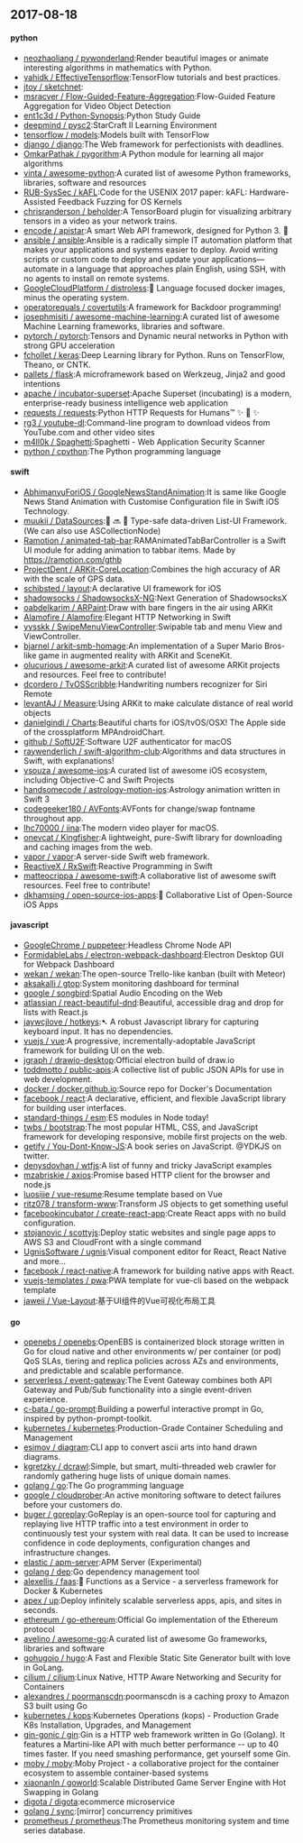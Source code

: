 ## 2017-08-18

#### python
* [neozhaoliang / pywonderland](https://github.com/neozhaoliang/pywonderland):Render beautiful images or animate interesting algorithms in mathematics with Python.
* [vahidk / EffectiveTensorflow](https://github.com/vahidk/EffectiveTensorflow):TensorFlow tutorials and best practices.
* [jtoy / sketchnet](https://github.com/jtoy/sketchnet):
* [msracver / Flow-Guided-Feature-Aggregation](https://github.com/msracver/Flow-Guided-Feature-Aggregation):Flow-Guided Feature Aggregation for Video Object Detection
* [ent1c3d / Python-Synopsis](https://github.com/ent1c3d/Python-Synopsis):Python Study Guide
* [deepmind / pysc2](https://github.com/deepmind/pysc2):StarCraft II Learning Environment
* [tensorflow / models](https://github.com/tensorflow/models):Models built with TensorFlow
* [django / django](https://github.com/django/django):The Web framework for perfectionists with deadlines.
* [OmkarPathak / pygorithm](https://github.com/OmkarPathak/pygorithm):A Python module for learning all major algorithms
* [vinta / awesome-python](https://github.com/vinta/awesome-python):A curated list of awesome Python frameworks, libraries, software and resources
* [RUB-SysSec / kAFL](https://github.com/RUB-SysSec/kAFL):Code for the USENIX 2017 paper: kAFL: Hardware-Assisted Feedback Fuzzing for OS Kernels
* [chrisranderson / beholder](https://github.com/chrisranderson/beholder):A TensorBoard plugin for visualizing arbitrary tensors in a video as your network trains.
* [encode / apistar](https://github.com/encode/apistar):A smart Web API framework, designed for Python 3. 🌟
* [ansible / ansible](https://github.com/ansible/ansible):Ansible is a radically simple IT automation platform that makes your applications and systems easier to deploy. Avoid writing scripts or custom code to deploy and update your applications— automate in a language that approaches plain English, using SSH, with no agents to install on remote systems.
* [GoogleCloudPlatform / distroless](https://github.com/GoogleCloudPlatform/distroless):🥑 Language focused docker images, minus the operating system.
* [operatorequals / covertutils](https://github.com/operatorequals/covertutils):A framework for Backdoor programming!
* [josephmisiti / awesome-machine-learning](https://github.com/josephmisiti/awesome-machine-learning):A curated list of awesome Machine Learning frameworks, libraries and software.
* [pytorch / pytorch](https://github.com/pytorch/pytorch):Tensors and Dynamic neural networks in Python with strong GPU acceleration
* [fchollet / keras](https://github.com/fchollet/keras):Deep Learning library for Python. Runs on TensorFlow, Theano, or CNTK.
* [pallets / flask](https://github.com/pallets/flask):A microframework based on Werkzeug, Jinja2 and good intentions
* [apache / incubator-superset](https://github.com/apache/incubator-superset):Apache Superset (incubating) is a modern, enterprise-ready business intelligence web application
* [requests / requests](https://github.com/requests/requests):Python HTTP Requests for Humans™ ✨ 🍰 ✨
* [rg3 / youtube-dl](https://github.com/rg3/youtube-dl):Command-line program to download videos from YouTube.com and other video sites
* [m4ll0k / Spaghetti](https://github.com/m4ll0k/Spaghetti):Spaghetti - Web Application Security Scanner
* [python / cpython](https://github.com/python/cpython):The Python programming language

#### swift
* [AbhimanyuForiOS / GoogleNewsStandAnimation](https://github.com/AbhimanyuForiOS/GoogleNewsStandAnimation):It is same like Google News Stand Animation with Customise Configuration file in Swift iOS Technology.
* [muukii / DataSources](https://github.com/muukii/DataSources):💾 🔜 📱 Type-safe data-driven List-UI Framework. (We can also use ASCollectionNode)
* [Ramotion / animated-tab-bar](https://github.com/Ramotion/animated-tab-bar):RAMAnimatedTabBarController is a Swift UI module for adding animation to tabbar items. Made by https://ramotion.com/gthb
* [ProjectDent / ARKit-CoreLocation](https://github.com/ProjectDent/ARKit-CoreLocation):Combines the high accuracy of AR with the scale of GPS data.
* [schibsted / layout](https://github.com/schibsted/layout):A declarative UI framework for iOS
* [shadowsocks / ShadowsocksX-NG](https://github.com/shadowsocks/ShadowsocksX-NG):Next Generation of ShadowsocksX
* [oabdelkarim / ARPaint](https://github.com/oabdelkarim/ARPaint):Draw with bare fingers in the air using ARKit
* [Alamofire / Alamofire](https://github.com/Alamofire/Alamofire):Elegant HTTP Networking in Swift
* [yysskk / SwipeMenuViewController](https://github.com/yysskk/SwipeMenuViewController):Swipable tab and menu View and ViewController.
* [bjarnel / arkit-smb-homage](https://github.com/bjarnel/arkit-smb-homage):An implementation of a Super Mario Bros-like game in augmented reality with ARKit and SceneKit.
* [olucurious / awesome-arkit](https://github.com/olucurious/awesome-arkit):A curated list of awesome ARKit projects and resources. Feel free to contribute!
* [dcordero / TvOSScribble](https://github.com/dcordero/TvOSScribble):Handwriting numbers recognizer for Siri Remote
* [levantAJ / Measure](https://github.com/levantAJ/Measure):Using ARKit to make calculate distance of real world objects
* [danielgindi / Charts](https://github.com/danielgindi/Charts):Beautiful charts for iOS/tvOS/OSX! The Apple side of the crossplatform MPAndroidChart.
* [github / SoftU2F](https://github.com/github/SoftU2F):Software U2F authenticator for macOS
* [raywenderlich / swift-algorithm-club](https://github.com/raywenderlich/swift-algorithm-club):Algorithms and data structures in Swift, with explanations!
* [vsouza / awesome-ios](https://github.com/vsouza/awesome-ios):A curated list of awesome iOS ecosystem, including Objective-C and Swift Projects
* [handsomecode / astrology-motion-ios](https://github.com/handsomecode/astrology-motion-ios):Astrology animation written in Swift 3
* [codegeeker180 / AVFonts](https://github.com/codegeeker180/AVFonts):AVFonts for change/swap fontname throughout app.
* [lhc70000 / iina](https://github.com/lhc70000/iina):The modern video player for macOS.
* [onevcat / Kingfisher](https://github.com/onevcat/Kingfisher):A lightweight, pure-Swift library for downloading and caching images from the web.
* [vapor / vapor](https://github.com/vapor/vapor):A server-side Swift web framework.
* [ReactiveX / RxSwift](https://github.com/ReactiveX/RxSwift):Reactive Programming in Swift
* [matteocrippa / awesome-swift](https://github.com/matteocrippa/awesome-swift):A collaborative list of awesome swift resources. Feel free to contribute!
* [dkhamsing / open-source-ios-apps](https://github.com/dkhamsing/open-source-ios-apps):📱 Collaborative List of Open-Source iOS Apps

#### javascript
* [GoogleChrome / puppeteer](https://github.com/GoogleChrome/puppeteer):Headless Chrome Node API
* [FormidableLabs / electron-webpack-dashboard](https://github.com/FormidableLabs/electron-webpack-dashboard):Electron Desktop GUI for Webpack Dashboard
* [wekan / wekan](https://github.com/wekan/wekan):The open-source Trello-like kanban (built with Meteor)
* [aksakalli / gtop](https://github.com/aksakalli/gtop):System monitoring dashboard for terminal
* [google / songbird](https://github.com/google/songbird):Spatial Audio Encoding on the Web
* [atlassian / react-beautiful-dnd](https://github.com/atlassian/react-beautiful-dnd):Beautiful, accessible drag and drop for lists with React.js
* [jaywcjlove / hotkeys](https://github.com/jaywcjlove/hotkeys):➷ A robust Javascript library for capturing keyboard input. It has no dependencies.
* [vuejs / vue](https://github.com/vuejs/vue):A progressive, incrementally-adoptable JavaScript framework for building UI on the web.
* [jgraph / drawio-desktop](https://github.com/jgraph/drawio-desktop):Official electron build of draw.io
* [toddmotto / public-apis](https://github.com/toddmotto/public-apis):A collective list of public JSON APIs for use in web development.
* [docker / docker.github.io](https://github.com/docker/docker.github.io):Source repo for Docker's Documentation
* [facebook / react](https://github.com/facebook/react):A declarative, efficient, and flexible JavaScript library for building user interfaces.
* [standard-things / esm](https://github.com/standard-things/esm):ES modules in Node today!
* [twbs / bootstrap](https://github.com/twbs/bootstrap):The most popular HTML, CSS, and JavaScript framework for developing responsive, mobile first projects on the web.
* [getify / You-Dont-Know-JS](https://github.com/getify/You-Dont-Know-JS):A book series on JavaScript. @YDKJS on twitter.
* [denysdovhan / wtfjs](https://github.com/denysdovhan/wtfjs):A list of funny and tricky JavaScript examples
* [mzabriskie / axios](https://github.com/mzabriskie/axios):Promise based HTTP client for the browser and node.js
* [luosijie / vue-resume](https://github.com/luosijie/vue-resume):Resume template based on Vue
* [ritz078 / transform-www](https://github.com/ritz078/transform-www):Transform JS objects to get something useful
* [facebookincubator / create-react-app](https://github.com/facebookincubator/create-react-app):Create React apps with no build configuration.
* [stojanovic / scottyjs](https://github.com/stojanovic/scottyjs):Deploy static websites and single page apps to AWS S3 and CloudFront with a single command
* [UgnisSoftware / ugnis](https://github.com/UgnisSoftware/ugnis):Visual component editor for React, React Native and more...
* [facebook / react-native](https://github.com/facebook/react-native):A framework for building native apps with React.
* [vuejs-templates / pwa](https://github.com/vuejs-templates/pwa):PWA template for vue-cli based on the webpack template
* [jaweii / Vue-Layout](https://github.com/jaweii/Vue-Layout):基于UI组件的Vue可视化布局工具

#### go
* [openebs / openebs](https://github.com/openebs/openebs):OpenEBS is containerized block storage written in Go for cloud native and other environments w/ per container (or pod) QoS SLAs, tiering and replica policies across AZs and environments, and predictable and scalable performance.
* [serverless / event-gateway](https://github.com/serverless/event-gateway):The Event Gateway combines both API Gateway and Pub/Sub functionality into a single event-driven experience.
* [c-bata / go-prompt](https://github.com/c-bata/go-prompt):Building a powerful interactive prompt in Go, inspired by python-prompt-toolkit.
* [kubernetes / kubernetes](https://github.com/kubernetes/kubernetes):Production-Grade Container Scheduling and Management
* [esimov / diagram](https://github.com/esimov/diagram):CLI app to convert ascii arts into hand drawn diagrams.
* [kgretzky / dcrawl](https://github.com/kgretzky/dcrawl):Simple, but smart, multi-threaded web crawler for randomly gathering huge lists of unique domain names.
* [golang / go](https://github.com/golang/go):The Go programming language
* [google / cloudprober](https://github.com/google/cloudprober):An active monitoring software to detect failures before your customers do.
* [buger / goreplay](https://github.com/buger/goreplay):GoReplay is an open-source tool for capturing and replaying live HTTP traffic into a test environment in order to continuously test your system with real data. It can be used to increase confidence in code deployments, configuration changes and infrastructure changes.
* [elastic / apm-server](https://github.com/elastic/apm-server):APM Server (Experimental)
* [golang / dep](https://github.com/golang/dep):Go dependency management tool
* [alexellis / faas](https://github.com/alexellis/faas):🐳 Functions as a Service - a serverless framework for Docker & Kubernetes
* [apex / up](https://github.com/apex/up):Deploy infinitely scalable serverless apps, apis, and sites in seconds.
* [ethereum / go-ethereum](https://github.com/ethereum/go-ethereum):Official Go implementation of the Ethereum protocol
* [avelino / awesome-go](https://github.com/avelino/awesome-go):A curated list of awesome Go frameworks, libraries and software
* [gohugoio / hugo](https://github.com/gohugoio/hugo):A Fast and Flexible Static Site Generator built with love in GoLang.
* [cilium / cilium](https://github.com/cilium/cilium):Linux Native, HTTP Aware Networking and Security for Containers
* [alexandres / poormanscdn](https://github.com/alexandres/poormanscdn):poormanscdn is a caching proxy to Amazon S3 built using Go
* [kubernetes / kops](https://github.com/kubernetes/kops):Kubernetes Operations (kops) - Production Grade K8s Installation, Upgrades, and Management
* [gin-gonic / gin](https://github.com/gin-gonic/gin):Gin is a HTTP web framework written in Go (Golang). It features a Martini-like API with much better performance -- up to 40 times faster. If you need smashing performance, get yourself some Gin.
* [moby / moby](https://github.com/moby/moby):Moby Project - a collaborative project for the container ecosystem to assemble container-based systems
* [xiaonanln / goworld](https://github.com/xiaonanln/goworld):Scalable Distributed Game Server Engine with Hot Swapping in Golang
* [digota / digota](https://github.com/digota/digota):ecommerce microservice
* [golang / sync](https://github.com/golang/sync):[mirror] concurrency primitives
* [prometheus / prometheus](https://github.com/prometheus/prometheus):The Prometheus monitoring system and time series database.
